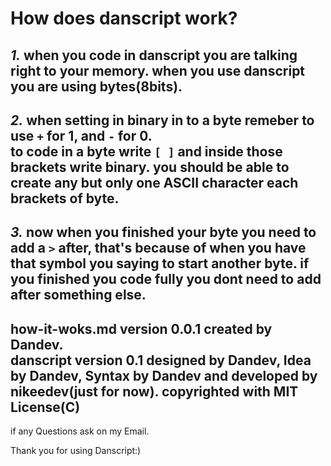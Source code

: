 # How does danscript work?

*1.* when you code in danscript you are talking right to your memory.
when you use danscript you are using bytes(8bits).
-----------------------
*2.* when setting in binary in to a byte remeber to use `+` for  1, and `-` for 0.  
to code in a byte write `[ ]` and inside those brackets write binary. 
you should be able to create any but only one ASCII character each brackets of byte.
---------------------------
*3.* now when you finished your byte you need to add a `>` after, that's because of 
when you have that symbol you saying to start another byte. if you finished you code
fully you dont need to add after something else. 
-----------------------------------------------
how-it-woks.md version 0.0.1
created by Dandev.              
danscript version 0.1
designed by Dandev, Idea by Dandev, Syntax by Dandev
and developed by nikeedev(just for now).
copyrighted with MIT License(C)
-----------------------------------------------
if any Questions ask on my Email.

Thank you for using Danscript:)
